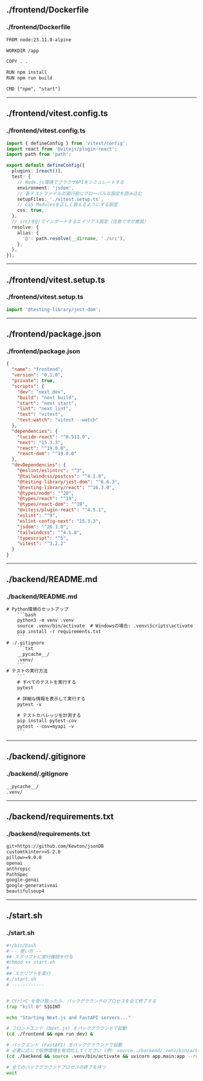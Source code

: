 ## ./frontend/Dockerfile
### ./frontend/Dockerfile
```txt
FROM node:23.11.0-alpine

WORKDIR /app

COPY . .

RUN npm install
RUN npm run build

CMD ["npm", "start"]
```

---
## ./frontend/vitest.config.ts
### ./frontend/vitest.config.ts
```ts
import { defineConfig } from 'vitest/config';
import react from '@vitejs/plugin-react';
import path from 'path';

export default defineConfig({
  plugins: [react()],
  test: {
    // Node.js環境でブラウザAPIをシミュレートする
    environment: 'jsdom',
    // 各テストファイルの実行前にグローバルな設定を読み込む
    setupFiles: './vitest.setup.ts',
    // CSS Modulesを正しく扱えるようにする設定
    css: true, 
  },
  // src/を@/でインポートするエイリアス設定（任意ですが推奨）
  resolve: {
    alias: {
      '@': path.resolve(__dirname, './src'),
    },
  },
});
```

---
## ./frontend/vitest.setup.ts
### ./frontend/vitest.setup.ts
```ts
import '@testing-library/jest-dom';
```

---
## ./frontend/package.json
### ./frontend/package.json
```json
{
  "name": "frontend",
  "version": "0.1.0",
  "private": true,
  "scripts": {
    "dev": "next dev",
    "build": "next build",
    "start": "next start",
    "lint": "next lint",
    "test": "vitest",
    "test:watch": "vitest --watch"
  },
  "dependencies": {
    "lucide-react": "^0.513.0",
    "next": "15.3.3",
    "react": "^19.0.0",
    "react-dom": "^19.0.0"
  },
  "devDependencies": {
    "@eslint/eslintrc": "^3",
    "@tailwindcss/postcss": "^4.1.8",
    "@testing-library/jest-dom": "^6.6.3",
    "@testing-library/react": "^16.3.0",
    "@types/node": "^20",
    "@types/react": "^19",
    "@types/react-dom": "^19",
    "@vitejs/plugin-react": "^4.5.1",
    "eslint": "^9",
    "eslint-config-next": "15.3.3",
    "jsdom": "^26.1.0",
    "tailwindcss": "^4.1.8",
    "typescript": "^5",
    "vitest": "^3.2.2"
  }
}
```

---
## ./backend/README.md
### ./backend/README.md
```txt
# Python環境のセットアップ
    ```bash
    python3 -m venv .venv
    source .venv/bin/activate  # Windowsの場合: .venv\Scripts\activate
    pip install -r requirements.txt
    ```
# ./.gitignore
    ```txt
    __pycache__/
    .venv/
    ```
# テストの実行方法
    ```
    # すべてのテストを実行する
    pytest

    # 詳細な情報を表示して実行する
    pytest -v

    # テストカバレッジを計測する
    pip install pytest-cov
    pytest --cov=myapi -v
    ```
```

---
## ./backend/.gitignore
### ./backend/.gitignore
```txt
__pycache__/
.venv/
```

---
## ./backend/requirements.txt
### ./backend/requirements.txt
```txt
git+https://github.com/Kewton/jsonDB
customtkinter>=5.2.0
pillow>=9.0.0
openai
anthropic
PathSpec
google-genai
google-generativeai
beautifulsoup4
```

---
## ./start.sh
### ./start.sh
```bash
#!/bin/bash
# -- 使い方 --
## スクリプトに実行権限を付与
#chmod +x start.sh
#
## スクリプトを実行
#./start.sh
# ------------


# Ctrl+C を受け取ったら、バックグラウンドのプロセスを全て終了する
trap "kill 0" SIGINT

echo "Starting Next.js and FastAPI servers..."

# フロントエンド (Next.js) をバックグラウンドで起動
(cd ./frontend && npm run dev) &

# バックエンド (FastAPI) をバックグラウンドで起動
# 必要に応じて仮想環境を有効化してください (例: source ./backend/.venv/bin/activate)
(cd ./backend && source .venv/bin/activate && uvicorn app.main:app --reload) &

# 全てのバックグラウンドプロセスの終了を待つ
wait
```
